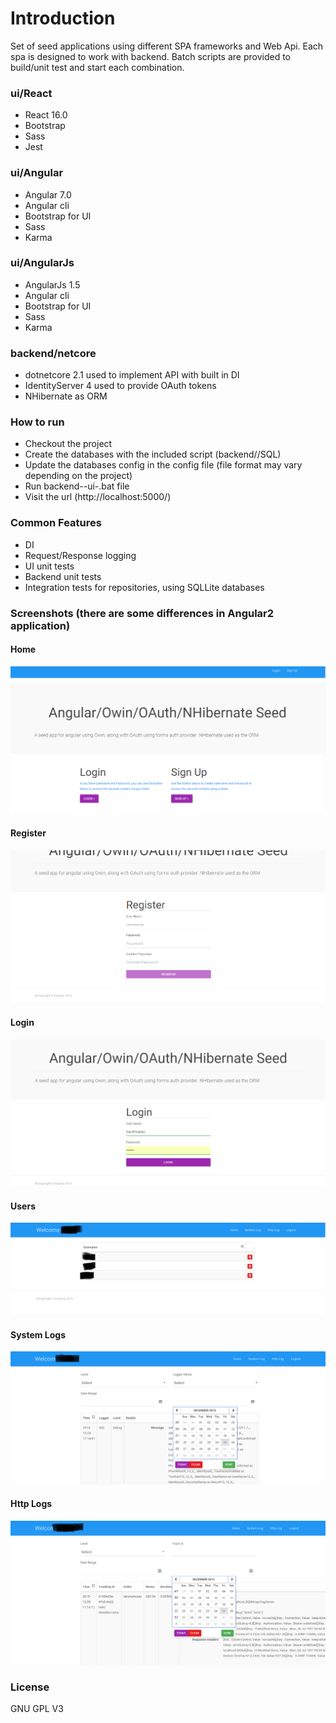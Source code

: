 # Introduction
Set of seed applications using different SPA frameworks and Web Api. Each spa is designed to work with backend. 
Batch scripts are provided to build/unit test and start each combination.

### ui/React
* React 16.0
* Bootstrap
* Sass
* Jest

### ui/Angular

* Angular 7.0 
* Angular cli
* Bootstrap for UI
* Sass
* Karma

### ui/AngularJs

* AngularJs 1.5 
* Angular cli
* Bootstrap for UI
* Sass
* Karma

### backend/netcore
* dotnetcore 2.1 used to implement API with built in DI
* IdentityServer 4 used to provide OAuth tokens
* NHibernate as ORM

### How to run
* Checkout the project
* Create the databases with the included script (backend/<project>/SQL)
* Update the databases config in the config file (file format may vary depending on the project)
* Run backend-<backend>-ui-<ui>.bat file
* Visit the url (http://localhost:5000/)

### Common Features
* DI
* Request/Response logging
* UI unit tests
* Backend unit tests
* Integration tests for repositories, using SQLLite databases

### Screenshots (there are some differences in Angular2 application)
#### Home
![Alt text](readme_images/home.png?raw=true "Home")
#### Register
![Alt text](readme_images/register.png?raw=true "Register")
#### Login
![Alt text](readme_images/login.png?raw=true "Login")
#### Users
![Alt text](readme_images/users.png?raw=true "Users")
#### System Logs
![Alt text](readme_images/systemlog.png?raw=true "System Logs")
#### Http Logs
![Alt text](readme_images/httplog.png?raw=true "Http Logs")

### License
GNU GPL V3
